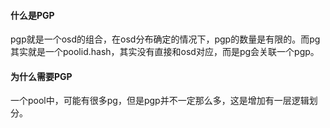 #### 什么是PGP
pgp就是一个osd的组合，在osd分布确定的情况下，pgp的数量是有限的。而pg其实就是一个poolid.hash，其实没有直接和osd对应，而是pg会关联一个pgp。

#### 为什么需要PGP
一个pool中，可能有很多pg，但是pgp并不一定那么多，这是增加有一层逻辑划分。
